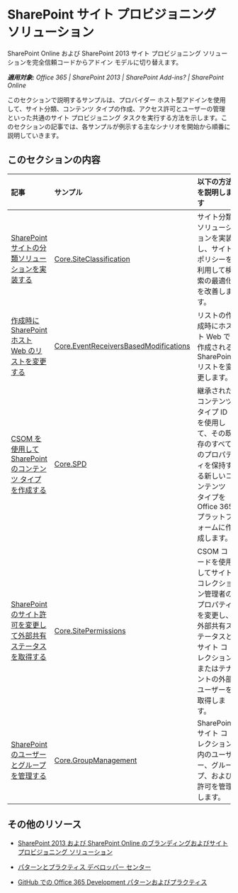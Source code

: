 # SharePoint サイト プロビジョニング ソリューション

SharePoint Online および SharePoint 2013 サイト プロビジョニング ソリューションを完全信頼コードからアドイン モデルに切り替えます。 

_**適用対象:** Office 365 | SharePoint 2013 | SharePoint Add-ins? | SharePoint Online_

このセクションで説明するサンプルは、プロバイダー ホスト型アドインを使用して、サイト分類、コンテンツ タイプの作成、アクセス許可とユーザーの管理といった共通のサイト プロビジョニング タスクを実行する方法を示します。このセクションの記事では、各サンプルが例示する主なシナリオを開始から順番に説明していきます。 

## このセクションの内容

|**記事**|**サンプル**|**以下の方法を説明します**|
|:-----|:-----|:-----|
|[SharePoint サイトの分類ソリューションを実装する](implement-a-sharepoint-site-classification-solution.md)|[Core.SiteClassification](https://github.com/OfficeDev/PnP/tree/dev/Scenarios/Core.SiteClassification)|サイト分類ソリューションを実装し、サイト ポリシーを利用して検索の最適化を改善します。 |
|[作成時に SharePoint ホスト Web のリストを変更する](modify-sharepoint-host-web-lists-at-creation-time.md)|[Core.EventReceiversBasedModifications](https://github.com/OfficeDev/PnP/tree/dev/Scenarios/Core.EventReceiversBasedModifications)|リストの作成時にホスト Web で作成される SharePoint リストを変更します。|
|[CSOM を使用して SharePoint のコンテンツ タイプを作成する](create-sharepoint-content-types-by-using-csom.md)|[Core.SPD](https://github.com/OfficeDev/PnP/tree/dev/Samples/Core.SPD)|継承されたコンテンツ タイプ ID を使用して、その既存のすべてのプロパティを保持する新しいコンテンツ タイプを Office 365 プラットフォームに作成します。|
|[SharePoint のサイト許可を変更して外部共有ステータスを取得する](modify-sharepoint-site-permissions-and-get-external-sharing-status.md)|[Core.SitePermissions](https://github.com/OfficeDev/PnP/tree/dev/Scenarios/Core.SitePermissions)|CSOM コードを使用してサイト コレクション管理者のプロパティを変更し、外部共有ステータスとサイト コレクションまたはテナントの外部ユーザーを取得します。|
|[SharePoint のユーザーとグループを管理する](manage-sharepoint-users-and-groups.md)|[Core.GroupManagement](https://github.com/OfficeDev/PnP/tree/dev/Scenarios/Core.GroupManagement)|SharePoint サイト コレクション内のユーザー、グループ、および許可を管理します。|

## その他のリソース
<a name="bk_addresources"> </a>

- [SharePoint 2013 および SharePoint Online のブランディングおよびサイト プロビジョニング ソリューション](Branding-and-site-provisioning-solutions-for-SharePoint.md)
    
- [パターンとプラクティス デベロッパー センター](http://dev.office.com/patterns-and-practices)
    
- [GitHub での Office 365 Development パターンおよびプラクティス](https://github.com/OfficeDev/PnP)
